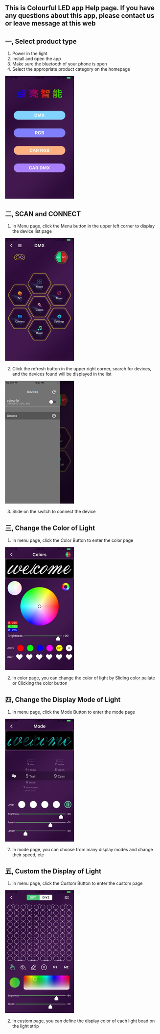 ## This is Colourful LED app Help page. If you have any questions about this app, please contact us or leave message at this web ##

## 一, Select product type ##
  1. Power in the light
  2. Install and open the app
  3. Make sure the bluetooth of your phone is open
  4. Select the appropriate product category on the homepage
     
![home image](https://github.com/niteapps/colourful/blob/main/2.jpg)

## 二, SCAN and CONNECT ##
1. In Menu page, click the Menu button in the upper left corner to display the device list page

![home image](https://github.com/niteapps/colourful/blob/main/3.jpg)

2. Click the refresh button in the upper right corner, search for devices, and the devices found will be displayed in the list

 ![home image](https://github.com/niteapps/colourful/blob/main/1.jpg)
  
3. Slide on the switch to connect the device

## 三, Change the Color of Light ##
1. In menu page, click the Color Button to enter the color page

![home image](https://github.com/niteapps/colourful/blob/main/4.jpg)
   
2. In color page, you can change the color of light by Sliding color pallate or Clicking the color button

## 四, Change the Display Mode of Light ##
1. In menu page, click the Mode Button to enter the mode page
   
![home image](https://github.com/niteapps/colourful/blob/main/5.jpg)
   
2. In mode page, you can choose from many display modes and change their speed, etc

## 五, Custom the Display of Light ##
1. In menu page, click the Custom Button to enter the custom page
   
![home image](https://github.com/niteapps/colourful/blob/main/6.jpg)
   
2. In custom page, you can define the display color of each light bead on the light strip

